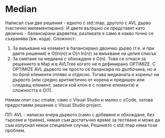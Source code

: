 # Median

Написал съм две решения - едното с std::map, другото с AVL дърво (частично имлементирано). И двете вътршно се представят като двоично - балансирани дърветеа, разликата е само в какво точно се съхранява (вж. кода). Сложност:

1. За вмъкване на елемент в балансирано двоично дърво (т.е. и при двете решения) е O(ln(n)) и O(n ln(n)) за вмъкване на целия списък
2. За смятане на медиана с обхождане е O(n). Това се отнася за решението в Map и в AVLTree когато не е дефинирано OPTIMIZE. С OPTIMIZE AVL дървото не просто се балансира по дълбочина, но и по брой елементи отляво и отдясно. Тогава медианата е коренът на дървото (или средно аритметично от корена и предишен или следващ елемент, зависи кой клон е с повече елементи) и сложността е O(1).

Нямам опит със cmake, само с Visual Studio и малко с xCode, затова предоставям решение с Visual Studio project.

ПП: AVL - написах вчера дървото (само с добавяне и обхождане, без търсене и триене), нямал съм достатъчно време за тестване и може да съм изпуснал някои специални случаи. Решнието с std::map няма този проблем.
